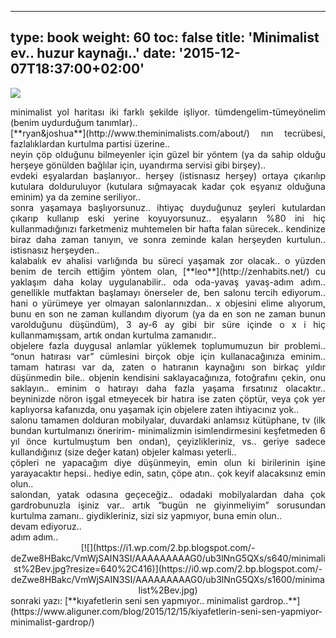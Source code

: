
---
type: book
weight: 60
toc: false
title: 'Minimalist ev.. huzur kaynağı..'
date: '2015-12-07T18:37:00+02:00'
---
![](/courses/minimalizm/minimalist-2Bev.jpg)

<div style="text-align: justify;"><span><span style="font-family: "arial" , "helvetica" , sans-serif;">minimalist yol haritası iki farklı şekilde işliyor. tümdengelim-tümeyönelim (benim uydurduğum tanımlar)..</span></span></div><div style="text-align: justify;"><span style="font-family: "arial" , "helvetica" , sans-serif;"><span></span>  
</span></div><div style="text-align: justify;"><span><span style="font-family: "arial" , "helvetica" , sans-serif;">[**ryan&amp;joshua**](http://www.theminimalists.com/about/) nın tecrübesi, fazlalıklardan kurtulma partisi üzerine..</span></span></div><div style="text-align: justify;"><span style="font-family: "arial" , "helvetica" , sans-serif;"><span></span>  
</span></div><div style="text-align: justify;"><span><span style="font-family: "arial" , "helvetica" , sans-serif;">neyin çöp olduğunu bilmeyenler için güzel bir yöntem (ya da sahip olduğu herşeye gönülden bağlılar için, uyandırma servisi gibi birşey)..</span></span></div><div style="text-align: justify;"><span style="font-family: "arial" , "helvetica" , sans-serif;"><span></span>  
</span></div><div style="text-align: justify;"><span><span style="font-family: "arial" , "helvetica" , sans-serif;">evdeki eşyalardan başlanıyor.. herşey (istisnasız herşey) ortaya çıkarılıp kutulara dolduruluyor (kutulara sığmayacak kadar çok eşyanız olduğuna eminim) ya da zemine seriliyor.. </span></span></div><div style="text-align: justify;"><span style="font-family: "arial" , "helvetica" , sans-serif;"><span></span>  
</span></div><div style="text-align: justify;"><span><span style="font-family: "arial" , "helvetica" , sans-serif;">sonra yaşamaya başlıyorsunuz.. ihtiyaç duyduğunuz şeyleri kutulardan çıkarıp kullanıp eski yerine koyuyorsunuz.. eşyaların %80 ini hiç kullanmadığınızı farketmeniz muhtemelen bir hafta falan sürecek.. kendinize biraz daha zaman tanıyın, ve sonra zeminde kalan herşeyden kurtulun.. istisnasız herşeyden..</span></span></div><div style="text-align: justify;"><span style="font-family: "arial" , "helvetica" , sans-serif;"><span></span>  
</span></div><div style="text-align: justify;"><span><span style="font-family: "arial" , "helvetica" , sans-serif;">kalabalık ev ahalisi varlığında bu süreci yaşamak zor olacak.. o yüzden benim de tercih ettiğim yöntem olan, [**leo**](http://zenhabits.net/) cu yaklaşım daha kolay uygulanabilir.. oda oda-yavaş yavaş-adım adım.. genellikle mutfaktan başlamayı önerseler de, ben salonu tercih ediyorum.. hani o yürümeye yer olmayan salonlarınızdan.. x objesini elime alıyorum, bunu en son ne zaman kullandım diyorum (ya da en son ne zaman bunun varolduğunu düşündüm), 3 ay-6 ay gibi bir süre içinde o x i hiç kullanmamışsam, artık ondan kurtulma zamanıdır.. </span></span></div><div style="text-align: justify;"><span style="font-family: "arial" , "helvetica" , sans-serif;"><span></span>  
</span></div><div style="text-align: justify;"><span><span style="font-family: "arial" , "helvetica" , sans-serif;">objelere fazla duygusal anlamlar yüklemek toplumumuzun bir problemi.. “onun hatırası var” cümlesini birçok obje için kullanacağınıza eminim.. tamam hatırası var da, zaten o hatıranın kaynağını son birkaç yıldır düşünmedin bile.. objenin kendisini saklayacağınıza, fotoğrafını çekin, onu saklayın.. eminim o hatırayı daha fazla yaşama fırsatınız olacaktır.. beyninizde nöron işgal etmeyecek bir hatıra ise zaten çöptür, veya çok yer kaplıyorsa kafanızda, onu yaşamak için objelere zaten ihtiyacınız yok..</span></span></div><div style="text-align: justify;"><span style="font-family: "arial" , "helvetica" , sans-serif;"><span></span>  
</span></div><div style="text-align: justify;"><span><span style="font-family: "arial" , "helvetica" , sans-serif;">salonu tamamen dolduran mobilyalar, duvardaki anlamsız kütüphane, tv (ilk bundan kurtulmanızı öneririm- minimalizmin isimlendirmesini keşfetmeden 6 yıl önce kurtulmuştum ben ondan), çeyizlikleriniz, vs.. geriye sadece kullandığınız (size değer katan) objeler kalması yeterli..</span></span></div><div style="text-align: justify;"><span style="font-family: "arial" , "helvetica" , sans-serif;"><span></span>  
</span></div><div style="text-align: justify;"><span><span style="font-family: "arial" , "helvetica" , sans-serif;">çöpleri ne yapacağım diye düşünmeyin, emin olun ki birilerinin işine yarayacaktır hepsi.. hediye edin, satın, çöpe atın.. çok keyif alacaksınız emin olun..</span></span></div><div style="text-align: justify;"><span style="font-family: "arial" , "helvetica" , sans-serif;"><span></span>  
</span></div><div style="text-align: justify;"><span><span style="font-family: "arial" , "helvetica" , sans-serif;">salondan, yatak odasına geçeceğiz.. odadaki mobilyalardan daha çok gardrobunuzla işiniz var.. artık “bugün ne giyinmeliyim” sorusundan kurtulma zamanı.. giydikleriniz, sizi siz yapmıyor, buna emin olun.. </span></span></div><div style="text-align: justify;"><span style="font-family: "arial" , "helvetica" , sans-serif;"><span></span>  
</span></div><div style="text-align: justify;"><span><span style="font-family: "arial" , "helvetica" , sans-serif;">devam ediyoruz..</span></span></div><div style="text-align: justify;"><span><span style="font-family: "arial" , "helvetica" , sans-serif;">adım adım..</span></span></div><div><span>  
</span></div><div><span>  
</span></div><div style="clear: both; text-align: center;">[![](https://i1.wp.com/2.bp.blogspot.com/-deZwe8HBakc/VmWjSAIN3SI/AAAAAAAAAG0/ub3lNnG5QXs/s640/minimalist%2Bev.jpg?resize=640%2C416)](https://i0.wp.com/2.bp.blogspot.com/-deZwe8HBakc/VmWjSAIN3SI/AAAAAAAAAG0/ub3lNnG5QXs/s1600/minimalist%2Bev.jpg)</div><div><span>  
</span><span>sonraki yazı: [**kıyafetlerin seni sen yapmıyor.. minimalist gardrop..**](https://www.aliguner.com/blog/2015/12/15/kiyafetlerin-seni-sen-yapmiyor-minimalist-gardrop/)</span></div>

